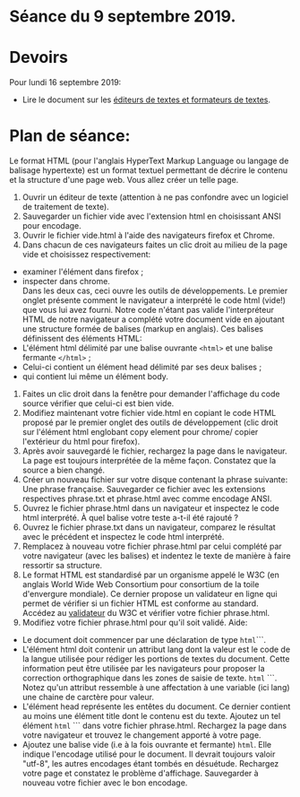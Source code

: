 # Séance du 9 septembre 2019.

# Devoirs

Pour lundi 16 septembre 2019:

* Lire le document sur les [éditeurs de textes et formateurs de textes](https://edisondelorgues.github.io/NSI/Docs/Editeurs.html).

# Plan de séance:

Le format HTML (pour l'anglais HyperText Markup Language ou langage de balisage hypertexte) est un format textuel permettant de décrire le contenu et la structure d'une page web. Vous allez créer un telle page.

1. Ouvrir un éditeur de texte (attention à ne pas confondre avec un logiciel de traitement de texte).
1. Sauvegarder un fichier vide avec l'extension html en choisissant ANSI pour encodage.
1. Ouvrir le fichier vide.html à l'aide des navigateurs firefox et Chrome.
1. Dans chacun de ces navigateurs faites un clic droit au milieu de la page vide et choisissez respectivement:
  * examiner l'élément dans firefox ;
  * inspecter dans chrome.<br />Dans les deux cas, ceci ouvre les outils de développements. Le premier onglet présente comment le navigateur a interprété le code html (vide!) que vous lui avez fourni. Notre code n'étant pas valide l'interpréteur HTML de notre navigateur a complété votre document vide en ajoutant une structure formée de balises (markup en anglais). Ces balises définissent des éléments HTML: 
  * L'élément html délimité par une balise ouvrante ```<html>``` et une balise fermante ```</html>``` ;
  * Celui-ci contient un élément head délimité par ses deux balises ;
  * qui contient lui même un élément body.
1. Faites un clic droit dans la fenêtre pour demander l'affichage du code source vérifier que celui-ci est bien vide. 
1. Modifiez maintenant votre fichier vide.html en copiant le code HTML proposé par le premier onglet des outils de développement (clic droit sur l'élément html englobant copy element pour chrome/ copier l'extérieur du html pour firefox).
1. Après avoir sauvegardé le fichier, rechargez la page dans le navigateur. La page est toujours interprétée de la même façon. Constatez que la source a bien changé.
1. Créer un nouveau fichier sur votre disque contenant la phrase suivante: Une phrase française. Sauvegarder ce fichier avec les extensions respectives phrase.txt et phrase.html avec comme encodage ANSI.
1. Ouvrez le fichier phrase.html dans un navigateur et inspectez le code html interprété. À quel balise votre teste a-t-il été rajouté ?
1. Ouvrez le fichier phrase.txt dans un navigateur, comparez le résultat avec le précédent et inspectez le code html interprété.
1. Remplacez à nouveau votre fichier phrase.html par celui complété par votre navigateur (avec les balises) et indentez le texte de manière à faire ressortir sa structure.
1. Le format HTML est standardisé par un organisme appelé le W3C (en anglais World Wide Web Consortium pour consortium de la toile d'envergure mondiale). Ce dernier propose un validateur en ligne qui permet de vérifier si un fichier HTML est conforme au standard. Accédez au [validateur](https://validator.w3.org/nu/#file) du W3C et vérifier votre fichier phrase.html.
1. Modifiez votre fichier phrase.html pour qu'il soit validé. Aide:
* Le document doit commencer par une déclaration de type ```html```<!DOCTYPE html>```.
* L'élément html doit contenir un attribut lang dont la valeur est le code de la langue utilisée pour rédiger les portions de textes du document. Cette information peut être utilisée par les navigateurs pour proposer la correction orthographique dans les zones de saisie de texte. ```html``` <html lang="fr">```. Notez qu'un attribut ressemble à une affectation à une variable (ici lang) une chaine de carctère pour valeur.
* L'élément head représente les entêtes du document. Ce dernier contient au moins une élément title dont le contenu est du texte. Ajoutez un tel élément  ```html``` <title> Titre de la page </title>``` dans votre fichier phrase.html. Rechargez la page dans votre navigateur et trouvez le changement apporté à votre page. 
* Ajoutez une balise vide (i.e à la fois ouvrante et fermante) ```html```<meta charset="utf-8"/>. Elle indique l'encodage utilisé pour le document. Il devrait toujours valoir "utf-8", les autres encodages étant tombés en désuétude. Rechargez votre page et constatez le problème d'affichage. Sauvegarder à nouveau votre fichier avec le bon encodage.
